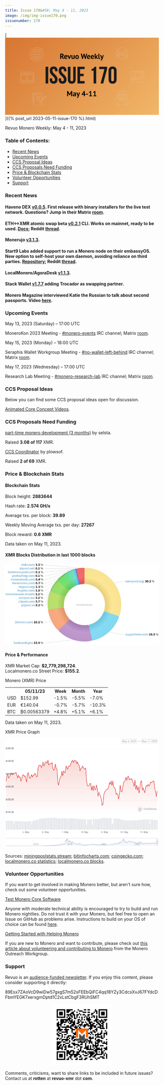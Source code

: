 ```yaml
---
title: Issue 170&#58; May 4 - 11, 2023
image: /img/img-issue170.png
issuenumber: 170
---
```

[<img src="/img/img-issue170.png" alt="Revuo Monero Weekly #170 Slide" class="img-lead">]({% post_url 2023-05-11-issue-170 %}.html)

<p class="text-lead">Revuo Monero Weekly: May 4 - 11, 2023</p>
<!--more-->

<h3>Table of Contents:</h3>
<ul class="contents">
    <li><a href="#news">Recent News</a></li>
    <li><a href="#events">Upcoming Events</a></li>
    <li><a href="#ideas">CCS Proposal Ideas</a></li>
    <li><a href="#proposals">CCS Proposals Need Funding</a></li>
    <li><a href="#stats">Price & Blockchain Stats</a></li>
    <li><a href="#volunteer">Volunteer Opportunities</a></li>
    <li><a href="#support">Support</a></li>
</ul>

<h3 id="news">Recent News</h3>

<div class="newsbyte">
    <h4>Haveno DEX <a href="https://github.com/haveno-dex/haveno/releases/tag/v0.0.5" target="_blank">v0.0.5</a>. First release with binary installers for the live test network. Questions? Jump in their Matrix <a href="https://matrix.to/#/#haveno:haveno.network" target="_blank">room</a>.</h4>
</div>

<div class="newsbyte">
    <h4>ETH<->XMR atomic swap beta <a href="https://github.com/AthanorLabs/atomic-swap/releases/tag/v0.2.1" target="_blank">v0.2.1</a> CLI. Works on mainnet, ready to be used. <a href="https://github.com/AthanorLabs/atomic-swap/blob/v0.2.1/docs/mainnet.md" target="_blank">Docs</a>; Reddit <a href="https://teddit.adminforge.de/r/Monero/comments/1382rva/ethxmr_atomic_swap_beta_release/" target="_blank">thread</a>.</h4>
</div>

<div class="newsbyte">
    <h4>Monerujo <a href="https://github.com/m2049r/xmrwallet/releases/tag/v3.1.3" target="_blank">v3.1.3</a>.</h4>
</div>

<div class="newsbyte">
    <h4>Start9 Labs added support to run a Monero node on their embassyOS. New option to self-host your own daemon, avoiding reliance on third parties. <a href="https://github.com/kn0wmad/monerod-wrapper" target="_blank">Repository</a>; Reddit <a href="https://teddit.adminforge.de/r/Monero/comments/1381s22/host_your_own_monero_node_with_start9_labs_os/" target="_blank">thread</a>.</h4>
</div>

<div class="newsbyte">
    <h4>LocalMonero/AgoraDesk <a href="https://github.com/AgoraDesk-LocalMonero/agoradesk-app-foss/releases/tag/v1.1.3" target="_blank">v1.1.3</a>.</h4>
</div>

<div class="newsbyte">
    <h4>Stack Wallet <a href="https://github.com/cypherstack/stack_wallet/releases/tag/build_169" target="_blank">v1.7.7</a> adding Trocador as swapping partner.</h4>
</div>

<div class="newsbyte">
    <h4>Monero Magazine interviewed Katie the Russian to talk about second passports. Video <a href="https://piped.adminforge.de/watch?v=DKu9b2AnMYQ" target="_blank">here</a>.</h4>
</div>

<h3 id="events">Upcoming Events</h3>

<div class="event">
    <p class="date" markdown="1">May 13, 2023 (Saturday) – 17:00 UTC</p>
    <p markdown="1">MoneroKon 2023 Meeting - <a href="irc://irc.libera.chat/#monero-events" target="_blank">#monero-events</a> IRC channel; Matrix <a href="https://matrix.to/#/#monero-events:monero.social" target="_blank">room</a>.</p>
</div>

<div class="event">
    <p class="date" markdown="1">May 15, 2023 (Monday) – 18:00 UTC</p>
    <p markdown="1">Seraphis Wallet Workgroup Meeting - <a href="irc://irc.libera.chat/#no-wallet-left-behind" target="_blank">#no-wallet-left-behind</a> IRC channel; Matrix <a href="https://matrix.to/#/#no-wallet-left-behind:monero.social" target="_blank">room</a>.</p>
</div>

<div class="event">
    <p class="date" markdown="1">May 17, 2023 (Wednesday) – 17:00 UTC</p>
    <p markdown="1">Research Lab Meeting - <a href="irc://irc.libera.chat/#monero-research-lab" target="_blank">#monero-research-lab</a> IRC channel; Matrix <a href="https://matrix.to/#/#monero-research-lab:monero.social" target="_blank">room</a>.</p>
</div>

<h3 id="ideas">CCS Proposal Ideas</h3>

<p>Below you can find some CCS proposal ideas open for discussion.</p>

<div class="proposal">
<p><a href="https://repo.getmonero.org/monero-project/ccs-proposals/-/merge_requests/387" target="_blank">Animated Core Concept Videos</a>.</p>
</div>

<h3 id="proposals">CCS Proposals Need Funding</h3>

<div class="proposal">
    <p><a href="https://ccs.getmonero.org/proposals/selsta-9.html" target="_blank">part-time monero development (3 months)</a> by selsta.</p>
    <p>Raised <b>3.08 of 117</b> XMR.</p>
</div>

<div class="proposal">
    <p><a href="https://ccs.getmonero.org/proposals/plowsof-ccs-coordinator-2.html" target="_blank">CCS Coordinator</a> by plowsof.</p>
    <p>Raised <b>2 of 69</b> XMR.</p>
</div>

<h3 id="stats">Price & Blockchain Stats</h3>

<h4 class="stat">Blockchain Stats</h4>

<div class="bcstats">
    <p>Block height: <b>2883644</b></p>
    <p>Hash rate: <b>2.574 GH/s</b></p>
    <p>Average txs. per block: <b>39.89</b></p>
    <p>Weekly Moving Average txs. per day: <b>27267</b></p>
    <p>Block reward: <b>0.6 XMR</b></p>
</div>
<p class="note">Data taken on May 11, 2023.</p>

<h4 class="stat">XMR Blocks Distribution in last 1000 blocks</h4>
<p><img src="/img/hashrate-pool-distribution-0511.png" alt="Hashrate Pool Distribution Pie Chart"/></p>

<h4 class="stat" id="price-stat">Price & Performance</h4>

<div class="price-intro">XMR Market Cap: <b>$2,779,298,724</b>.<br/>Localmonero.co Street Price: <b>$155.2</b>.</div>

<p class="table-title">Monero (XMR) Price</p>
<table class="price-table">
  <tr class="row1">
    <th></th>
    <th>05/11/23</th>
    <th>Week</th>
    <th>Month</th>
    <th>Year</th>
  </tr>
  <tr>
    <td data-th="XMR to">USD</td>
    <td data-th="05/11/23">$152.99</td>
    <td data-th="Week" class="red">-1.5%</td>
    <td data-th="Month" class="red">-5.5%</td>
    <td data-th="Year" class="red">-7.0%</td>
  </tr>
  <tr class="row3">
    <td data-th="XMR to">EUR</td>
    <td data-th="05/11/23">€140.04</td>
    <td data-th="Week" class="red">-0.7%</td>
    <td data-th="Month" class="red">-5.7%</td>
    <td data-th="Year" class="red">-10.3%</td>
  </tr>
  <tr>
    <td data-th="XMR to">BTC</td>
    <td data-th="05/11/23">₿0.00563379</td>
    <td data-th="Week" class="green">+4.8%</td>
    <td data-th="Month" class="green">+5.1%</td>
    <td data-th="Year" class="green">+6.1%</td>
  </tr>
</table>
<p class="note">Data taken on May 11, 2023.</p>

<p class="table-title">XMR Price Graph</p>

![XMR Price Graph 05/04/23-05/11/23](/img/weekly-chart-0511.png "XMR Price Graph 05/04/23-05/11/23")

Sources: <a href="https://miningpoolstats.stream/monero" target="_blank">miningpoolstats.stream</a>; <a href="https://bitinfocharts.com/monero/" target="_blank">bitinfocharts.com</a>; <a href="https://www.coingecko.com/en/coins/monero" target="_blank">coingecko.com</a>; <a href="https://localmonero.co/statistics" target="_blank">localmonero.co statistics</a>; <a href="https://localmonero.co/blocks" target="_blank">localmonero.co blocks</a>.

<h3 id="volunteer">Volunteer Opportunities</h3>

<p>If you want to get involved in making Monero better, but aren't sure how, check out some volunteer opportunities.</p>

<div class="newsbyte">
    <p class="date"><a href="https://github.com/monero-project/monero" target="_blank">Test Monero Core Software</a></p>
    <p>Anyone with moderate technical ability is encouraged to try to build and run Monero nightlies. Do not trust it with your Monero, but feel free to open an Issue on GitHub as problems arise. Instructions to build on your OS of choice can be found <a href="https://github.com/monero-project/monero#compiling-monero-from-source" target="_blank">here</a>. </p>
</div>

<div class="newsbyte">
    <p class="date"><a href="https://github.com/monero-project/monero" target="_blank">Getting Started with Helping Monero</a></p>
    <p>If you are new to Monero and want to contribute, please check out <a href="https://www.monerooutreach.org/stories/getting-started-helping-monero.php" target="_blank">this article about volunteering and contributing to Monero</a> from the Monero Outreach Workgroup. </p>
</div>

<h3 id="support">Support</h3>

<p markdown="1">Revuo is an <a href="https://revuo-xmr.com/support/">audience-funded newsletter</a>. If you enjoy this content, please consider supporting it directly:</p>

<p class="address" markdown="1">89Esx7ZAoVcD9wiDw57gxgS7m52sFEEbQiFC4qq18YZy3CdcsXvJ67FYdcDFbmYEGK7xerxgmDptd1C2xLstCbgF3RUhSMT</p>

<p><center><a href="monero:89Esx7ZAoVcD9wiDw57gxgS7m52sFEEbQiFC4qq18YZy3CdcsXvJ67FYdcDFbmYEGK7xerxgmDptd1C2xLstCbgF3RUhSMT" class="qr"><img src="/img/donate-monero.jpg" style="max-width: 200px;"/></a></center></p>

Comments, criticisms, want to share links to be included in future issues? Contact us at **rotten** at **revuo-xmr** dot **com**.

